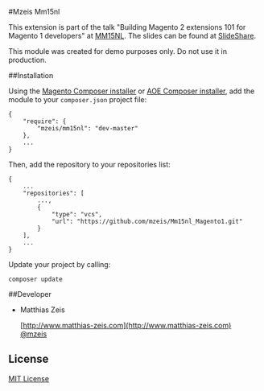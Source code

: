 #Mzeis Mm15nl

This extension is part of the talk "Building Magento 2 extensions 101 for Magento 1 developers" at
[MM15NL](https://www.meet-magento.nl/). The slides can be found at [SlideShare](http://www.slideshare.net/mzeis/).

This module was created for demo purposes only. Do not use it in production.

##Installation

Using the [Magento Composer installer](https://github.com/Cotya/magento-composer-installer) or
[AOE Composer installer](https://github.com/AOEpeople/composer-installers), add the module to your `composer.json`
project file:

    {
        "require": {
            "mzeis/mm15nl": "dev-master"
        },
        ...
    }
    
Then, add the repository to your repositories list:
    
    {
        ...
        "repositories": [
            ...,
            {
                "type": "vcs",
                "url": "https://github.com/mzeis/Mm15nl_Magento1.git"
            }
        ],
        ...
    }

Update your project by calling:

    composer update
    
##Developer

* Matthias Zeis

    [http://www.matthias-zeis.com](http://www.matthias-zeis.com)  
    [@mzeis](https://twitter.com/mzeis)

License
-------
[MIT License](http://opensource.org/licenses/MIT)
